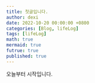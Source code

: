 ```yaml
---
title: 첫글입니다.
author: dexi
date: 2022-10-20 00:00:00 +0800
categories: [Blog, lifeLog]
tags: [lifeLog]
math: true
mermaid: true
futrue: true
published: true
---
```


오늘부터 시작입니다.
